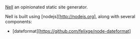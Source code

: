 <!--
layout: page
title: About nell
date: 2012-12-02 18:00
published: true
-->

[Nell](http://github.com/tanepiper/nell) an opinionated static site generator.

Nell is built using [nodejs][http://nodejs.org], along with several components:

* [dateformat][https://github.com/felixge/node-dateformat]